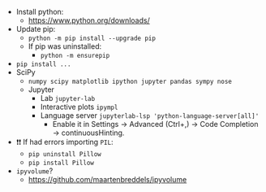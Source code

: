 - Install python:
  - https://www.python.org/downloads/
- Update pip:
  - `python -m pip install --upgrade pip`
  - If pip was uninstalled:
    - `python -m ensurepip`
- `pip install ...`
- SciPy
  - `numpy scipy matplotlib ipython jupyter pandas sympy nose`
  - Jupyter
    - Lab `jupyter-lab`
    - Interactive plots `ipympl`
    - Language server `jupyterlab-lsp 'python-language-server[all]'`
      - Enable it in Settings -> Advanced (Ctrl+,) -> Code Completion -> continuousHinting.
- ❗❗ If had errors importing `PIL`:
  - `pip uninstall Pillow`
  - `pip install Pillow`
- `ipyvolume`?
  - https://github.com/maartenbreddels/ipyvolume
